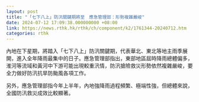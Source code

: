 ```yaml
---
layout: post
title: "「七下八上」防汛關鍵期將至　應急管理部：形勢複雜嚴峻"
date: 2024-07-12 17:09:38.000000000 +08:00
link: https://news.rthk.hk/rthk/ch/component/k2/1761344-20240712.htm
categories: rthk
---
```


內地在下星期，將踏入「七下八上」防汛關鍵期，代表華北、東北等地主雨季展開，進入全年降雨最集中的日子。應急管理部指出，東部地區屆時降雨總體偏多，淮河等流域和黃河中下游可能出現較重汛情，防汛搶險救災形勢依然複雜嚴峻，要全力做好防汛抗旱防颱風各項工作。

另外，應急管理部指今年上半年，內地強降雨過程頻繁、極端性強，但總體來說，全國防汛救災成效比較顯著。
